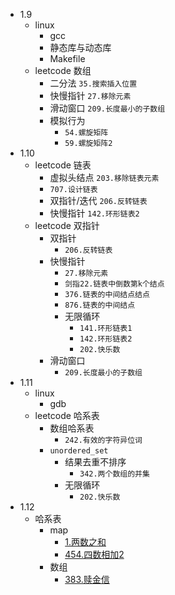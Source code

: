 * 1.9
    * linux
        * gcc
        * 静态库与动态库
        * Makefile
    * leetcode 数组
        * 二分法 `35.搜索插入位置`
        * 快慢指针 `27.移除元素`
        * 滑动窗口 `209.长度最小的子数组`
        * 模拟行为
            * `54.螺旋矩阵`
            * `59.螺旋矩阵2`
* 1.10
    * leetcode 链表
        * 虚拟头结点 `203.移除链表元素`
        * `707.设计链表`
        * 双指针/迭代 `206.反转链表`
        * 快慢指针 `142.环形链表2`
    * leetcode 双指针
        * 双指针
            * `206.反转链表`
        * 快慢指针
            * `27.移除元素`
            * `剑指22.链表中倒数第k个结点`
            * `376.链表的中间结点结点`
            * `876.链表的中间结点`
            * 无限循环
                * `141.环形链表1`
                * `142.环形链表2`
                * `202.快乐数`
        * 滑动窗口
            * `209.长度最小的子数组`
* 1.11
    * linux
        * gdb
    * leetcode 哈系表
        * 数组哈系表 
            * `242.有效的字符异位词`
        * `unordered_set`
            * 结果去重不排序 
                * `342.两个数组的并集`
            * 无限循环 
                * `202.快乐数`
* 1.12
    * 哈系表
        * map
             * [1.两数之和](https://github.com/Yiming-Zuo/Diary-2021/blob/main/leetcode/1.两数之和.cpp)
             * [454.四数相加2](https://github.com/Yiming-Zuo/Diary-2021/blob/main/leetcode/454.四数相加2.cpp)
        * 数组
             * [383.赎金信](https://github.com/Yiming-Zuo/Diary-2021/blob/main/leetcode/383.赎金信.cpp)